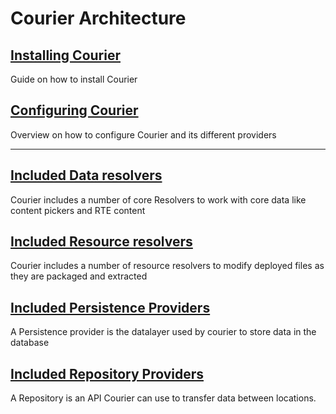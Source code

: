# Courier Architecture


## [Installing Courier](Installation.md)
Guide on how to install Courier

## [Configuring Courier](Configuration.md)
Overview on how to configure Courier and its different providers


----

## [Included Data resolvers](DataResolvers.md)
Courier includes a number of core Resolvers to work with core data like content pickers and RTE content

## [Included Resource resolvers](ResourceResolvers.md)
Courier includes a number of resource resolvers to modify deployed files as they are packaged and extracted

## [Included Persistence Providers](PersistenceProviders.md)
A Persistence provider is the datalayer used by courier to store data in the database

## [Included Repository Providers](RepositoryProviders.md)
A Repository is an API Courier can use to transfer data between locations.
